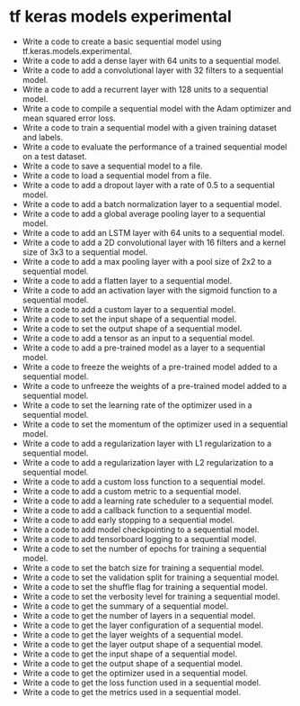 # tf keras models experimental

- Write a code to create a basic sequential model using tf.keras.models.experimental.
- Write a code to add a dense layer with 64 units to a sequential model.
- Write a code to add a convolutional layer with 32 filters to a sequential model.
- Write a code to add a recurrent layer with 128 units to a sequential model.
- Write a code to compile a sequential model with the Adam optimizer and mean squared error loss.
- Write a code to train a sequential model with a given training dataset and labels.
- Write a code to evaluate the performance of a trained sequential model on a test dataset.
- Write a code to save a sequential model to a file.
- Write a code to load a sequential model from a file.
- Write a code to add a dropout layer with a rate of 0.5 to a sequential model.
- Write a code to add a batch normalization layer to a sequential model.
- Write a code to add a global average pooling layer to a sequential model.
- Write a code to add an LSTM layer with 64 units to a sequential model.
- Write a code to add a 2D convolutional layer with 16 filters and a kernel size of 3x3 to a sequential model.
- Write a code to add a max pooling layer with a pool size of 2x2 to a sequential model.
- Write a code to add a flatten layer to a sequential model.
- Write a code to add an activation layer with the sigmoid function to a sequential model.
- Write a code to add a custom layer to a sequential model.
- Write a code to set the input shape of a sequential model.
- Write a code to set the output shape of a sequential model.
- Write a code to add a tensor as an input to a sequential model.
- Write a code to add a pre-trained model as a layer to a sequential model.
- Write a code to freeze the weights of a pre-trained model added to a sequential model.
- Write a code to unfreeze the weights of a pre-trained model added to a sequential model.
- Write a code to set the learning rate of the optimizer used in a sequential model.
- Write a code to set the momentum of the optimizer used in a sequential model.
- Write a code to add a regularization layer with L1 regularization to a sequential model.
- Write a code to add a regularization layer with L2 regularization to a sequential model.
- Write a code to add a custom loss function to a sequential model.
- Write a code to add a custom metric to a sequential model.
- Write a code to add a learning rate scheduler to a sequential model.
- Write a code to add a callback function to a sequential model.
- Write a code to add early stopping to a sequential model.
- Write a code to add model checkpointing to a sequential model.
- Write a code to add tensorboard logging to a sequential model.
- Write a code to set the number of epochs for training a sequential model.
- Write a code to set the batch size for training a sequential model.
- Write a code to set the validation split for training a sequential model.
- Write a code to set the shuffle flag for training a sequential model.
- Write a code to set the verbosity level for training a sequential model.
- Write a code to get the summary of a sequential model.
- Write a code to get the number of layers in a sequential model.
- Write a code to get the layer configuration of a sequential model.
- Write a code to get the layer weights of a sequential model.
- Write a code to get the layer output shape of a sequential model.
- Write a code to get the input shape of a sequential model.
- Write a code to get the output shape of a sequential model.
- Write a code to get the optimizer used in a sequential model.
- Write a code to get the loss function used in a sequential model.
- Write a code to get the metrics used in a sequential model.